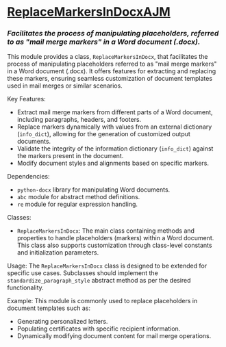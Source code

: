 # <u>ReplaceMarkersInDocxAJM</u>
### <i>Facilitates the process of manipulating placeholders, referred to as "mail merge markers" in a Word document (.docx).</i>


This module provides a class, `ReplaceMarkersInDocx`, that facilitates the process of manipulating placeholders
referred to as "mail merge markers" in a Word document (.docx). It offers features for extracting and replacing
these markers, ensuring seamless customization of document templates used in mail merges or similar scenarios.

Key Features:
- Extract mail merge markers from different parts of a Word document, including paragraphs, headers, and footers.
- Replace markers dynamically with values from an external dictionary (`info_dict`), allowing for the generation
  of customized output documents.
- Validate the integrity of the information dictionary (`info_dict`) against the markers present in the document.
- Modify document styles and alignments based on specific markers.

Dependencies:
- `python-docx` library for manipulating Word documents.
- `abc` module for abstract method definitions.
- `re` module for regular expression handling.

Classes:
- `ReplaceMarkersInDocx`: The main class containing methods and properties to handle placeholders (markers)
  within a Word document. This class also supports customization through class-level constants and initialization
  parameters.

Usage:
The `ReplaceMarkersInDocx` class is designed to be extended for specific use cases. Subclasses should implement
the `standardize_paragraph_style` abstract method as per the desired functionality.

Example:
This module is commonly used to replace placeholders in document templates such as:
- Generating personalized letters.
- Populating certificates with specific recipient information.
- Dynamically modifying document content for mail merge operations.